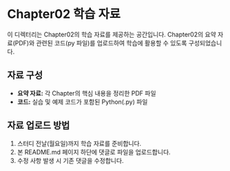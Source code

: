 # Chapter02 학습 자료

이 디렉터리는 Chapter02의 학습 자료를 제공하는 공간입니다.
Chapter02의 요약 자료(PDF)와 관련된 코드(py 파일)를 업로드하여 학습에 활용할 수 있도록 구성되었습니다.

## 자료 구성
- **요약 자료:** 각 Chapter의 핵심 내용을 정리한 PDF 파일
- **코드:** 실습 및 예제 코드가 포함된 Python(.py) 파일

## 자료 업로드 방법
1. 스터디 전날(월요일)까지 학습 자료를 준비합니다.
2. 본 README.md 페이지 하단에 댓글로 파일을 업로드합니다.
3. 수정 사항 발생 시 기존 댓글을 수정합니다. 